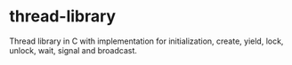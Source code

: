 # thread-library
Thread library in C with implementation for initialization, create, yield, lock, unlock, wait, signal and broadcast.
